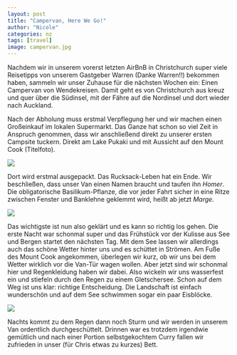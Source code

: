 ```yaml
---
layout: post
title: "Campervan, Here We Go!"
author: "Nicole"
categories: nz
tags: [travel]
image: campervan.jpg
---
```

Nachdem wir in unserem vorerst letzten AirBnB in Christchurch super viele Reisetipps von unserem Gastgeber Warren (Danke Warren!!) bekommen haben, sammeln wir unser Zuhause für die nächsten Wochen ein: Einen Campervan von Wendekreisen. Damit geht es von Christchurch aus kreuz und quer über die Südinsel, mit der Fähre auf die Nordinsel und dort wieder nach Auckland.

Nach der Abholung muss erstmal Verpflegung her und wir machen einen Großeinkauf im lokalen Supermarkt. Das Ganze hat schon so viel Zeit in Anspruch genommen, dass wir anschließend direkt zu unserer ersten Campsite tuckern. Direkt am Lake Pukaki und mit Aussicht auf den Mount Cook (Titelfoto). 

![](/assets/img/nz/campervan_cook.jpg)

Dort wird erstmal ausgepackt. Das Rucksack-Leben hat ein Ende. Wir beschließen, dass unser Van einen Namen braucht und taufen ihn *Homer*. Die obligatorische Basilikum-Pflanze, die vor jeder Fahrt sicher in eine Ritze zwischen Fenster und Banklehne geklemmt wird, heißt ab jetzt *Marge*.

![](/assets/img/nz/march.jpg)

Das wichtigste ist nun also geklärt und es kann so richtig los gehen. Die erste Nacht war schonmal super und das Frühstück vor der Kulisse aus See und Bergen startet den nächsten Tag. Mit dem See lassen wir allerdings auch das schöne Wetter hinter uns und es schüttet in Strömen. Am Fuße des Mount Cook angekommen, überlegen wir kurz, ob wir uns bei dem Wetter wirklich vor die Van-Tür wagen wollen. Aber jetzt sind wir schonmal hier und Regenkleidung haben wir dabei. Also wickeln wir uns wasserfest ein und stiefeln durch den Regen zu einem Gletschersee. Schon auf dem Weg ist uns klar: richtige Entscheidung. Die Landschaft ist einfach wunderschön und auf dem See schwimmen sogar ein paar Eisblöcke.

![](/assets/img/nz/caravan-glacier-lake.jpg)

Nachts kommt zu dem Regen dann noch Sturm und wir werden in unserem Van ordentlich durchgeschüttelt. Drinnen war es trotzdem irgendwie gemütlich und nach einer Portion selbstgekochtem Curry fallen wir zufrieden in unser (für Chris etwas zu kurzes) Bett.
